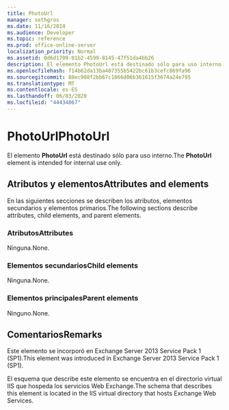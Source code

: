 ```yaml
---
title: PhotoUrl
manager: sethgros
ms.date: 11/16/2014
ms.audience: Developer
ms.topic: reference
ms.prod: office-online-server
localization_priority: Normal
ms.assetid: 0d6d1709-01b2-4599-8145-47f51da4bb26
description: El elemento PhotoUrl está destinado sólo para uso interno.
ms.openlocfilehash: f14b62da13ba407355b5422bc61b3cefc869fa96
ms.sourcegitcommit: 88ec988f2bb67c1866d06b361615f3674a24e795
ms.translationtype: MT
ms.contentlocale: es-ES
ms.lasthandoff: 06/03/2020
ms.locfileid: "44434067"
---
```

# <a name="photourl"></a><span data-ttu-id="18389-103">PhotoUrl</span><span class="sxs-lookup"><span data-stu-id="18389-103">PhotoUrl</span></span>

<span data-ttu-id="18389-104">El elemento **PhotoUrl** está destinado sólo para uso interno.</span><span class="sxs-lookup"><span data-stu-id="18389-104">The **PhotoUrl** element is intended for internal use only.</span></span> 

## <a name="attributes-and-elements"></a><span data-ttu-id="18389-105">Atributos y elementos</span><span class="sxs-lookup"><span data-stu-id="18389-105">Attributes and elements</span></span>

<span data-ttu-id="18389-106">En las siguientes secciones se describen los atributos, elementos secundarios y elementos primarios.</span><span class="sxs-lookup"><span data-stu-id="18389-106">The following sections describe attributes, child elements, and parent elements.</span></span>
  
### <a name="attributes"></a><span data-ttu-id="18389-107">Atributos</span><span class="sxs-lookup"><span data-stu-id="18389-107">Attributes</span></span>

<span data-ttu-id="18389-108">Ninguna.</span><span class="sxs-lookup"><span data-stu-id="18389-108">None.</span></span>
  
### <a name="child-elements"></a><span data-ttu-id="18389-109">Elementos secundarios</span><span class="sxs-lookup"><span data-stu-id="18389-109">Child elements</span></span>

<span data-ttu-id="18389-110">Ninguna.</span><span class="sxs-lookup"><span data-stu-id="18389-110">None.</span></span>
  
### <a name="parent-elements"></a><span data-ttu-id="18389-111">Elementos principales</span><span class="sxs-lookup"><span data-stu-id="18389-111">Parent elements</span></span>

<span data-ttu-id="18389-112">Ninguno.</span><span class="sxs-lookup"><span data-stu-id="18389-112">None.</span></span>
  
## <a name="remarks"></a><span data-ttu-id="18389-113">Comentarios</span><span class="sxs-lookup"><span data-stu-id="18389-113">Remarks</span></span>

<span data-ttu-id="18389-114">Este elemento se incorporó en Exchange Server 2013 Service Pack 1 (SP1).</span><span class="sxs-lookup"><span data-stu-id="18389-114">This element was introduced in Exchange Server 2013 Service Pack 1 (SP1).</span></span>
  
<span data-ttu-id="18389-115">El esquema que describe este elemento se encuentra en el directorio virtual IIS que hospeda los servicios Web Exchange.</span><span class="sxs-lookup"><span data-stu-id="18389-115">The schema that describes this element is located in the IIS virtual directory that hosts Exchange Web Services.</span></span>
  

